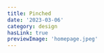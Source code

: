 ```yaml
---
title: Pinched
date: '2023-03-06'
category: design
hasLink: true
previewImage: 'homepage.jpeg'
---
```

